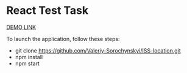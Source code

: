 # React Test Task

[DEMO LINK](https://valeriy-sorochynskyi.github.io/ISS-location/)

To launch the application, follow these steps:
- git clone https://github.com/Valeriy-Sorochynskyi/ISS-location.git
- npm install
- npm start
